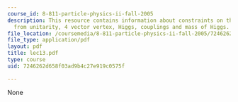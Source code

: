 ```yaml
---
course_id: 8-811-particle-physics-ii-fall-2005
description: This resource contains information about constraints on the couplings
  from unitarity, 4 vector vertex, Higgs, couplings and mass of Higgs.
file_location: /coursemedia/8-811-particle-physics-ii-fall-2005/7246262d658f03ad9b4c27e919c0575f_lec13.pdf
file_type: application/pdf
layout: pdf
title: lec13.pdf
type: course
uid: 7246262d658f03ad9b4c27e919c0575f

---
```

None